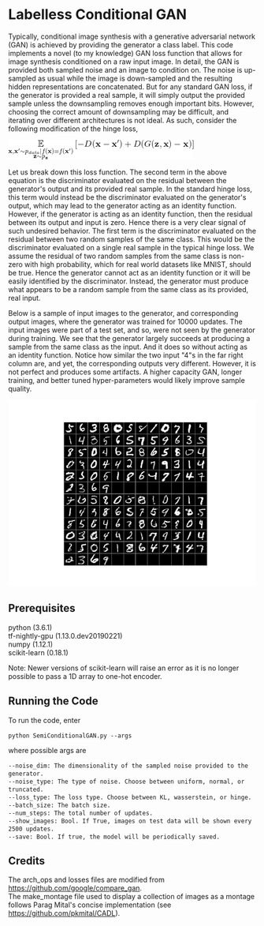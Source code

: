 # Labelless Conditional GAN

Typically, conditional image synthesis with a generative adversarial network (GAN) is achieved by providing the generator a class label. This code implements a novel (to my knowledge) GAN loss function that allows for image synthesis conditioned on a raw input image. In detail, the GAN is provided both sampled noise and an image to condition on. The noise is up-sampled as usual while the image is down-sampled and the resulting hidden representations are concatenated. But for any standard GAN loss, if the generator is provided a real sample, it will simply output the provided sample unless the downsampling removes enough important bits. However, choosing the correct amount of downsampling may be difficult, and iterating over different architectures is not ideal. As such, consider the following modification of the hinge loss,  

![alt text](SemiConditionalGAN/Images/loss.gif)

Let us break down this loss function. The second term in the above equation is the discriminator evaluated on the residual between the generator's output and its provided real sample. In the standard hinge loss, this term would instead be the discriminator evaluated on the generator's output, which may lead to the generator acting as an identity function. However, if the generator is acting as an identity function, then the residual between its output and input is zero. Hence there is a very clear signal of such undesired behavior. The first term is the discriminator evaluated on the residual between two random samples of the same class. This would be the discriminator evaluated on a single real sample in the typical hinge loss. We assume the residual of two random samples from the same class is non-zero with high probability, which for real world datasets like MNIST, should be true. Hence the generator cannot act as an identity function or it will be easily identified by the discriminator. Instead, the generator must produce what appears to be a random sample from the same class as its provided, real input.
  
Below is a sample of input images to the generator, and corresponding output images, where the generator was trained for 10000 updates. The input images were part of a test set, and so, were not seen by the generator during training. We see that the generator largely succeeds at producing a sample from the same class as the input. And it does so without acting as an identity function. Notice how similar the two input "4"s in the far right column are, and yet, the corresponding outputs very different. However, it is not perfect and produces some artifacts. A higher capacity GAN, longer training, and better tuned hyper-parameters would likely improve sample quality. 

![alt text](SemiConditionalGAN/Images/results.png)

## Prerequisites

python (3.6.1)  
tf-nightly-gpu (1.13.0.dev20190221)  
numpy (1.12.1)  
scikit-learn (0.18.1)  

Note: Newer versions of scikit-learn will raise an error as it is no longer possible to pass a 1D array to one-hot encoder.

## Running the Code

To run the code, enter

```
python SemiConditionalGAN.py --args
```

where possible args are

```
--noise_dim: The dimensionality of the sampled noise provided to the generator.
--noise_type: The type of noise. Choose between uniform, normal, or truncated.
--loss_type: The loss type. Choose between KL, wasserstein, or hinge.
--batch_size: The batch size.
--num_steps: The total number of updates.
--show_images: Bool. If True, images on test data will be shown every 2500 updates.
--save: Bool. If true, the model will be periodically saved.
```
## Credits

The arch_ops and losses files are modified from https://github.com/google/compare_gan.  
The make_montage file used to display a collection of images as a montage follows Parag Mital's concise implementation (see https://github.com/pkmital/CADL). 
